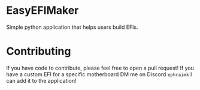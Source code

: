 # EasyEFIMaker
Simple python application that helps users build EFIs. 

# Contributing
If you have code to contribute, please feel free to open a pull request! 
If you have a custom EFI for a specific motherboard DM me on Discord `ephraimk` I can add it to the application! 
